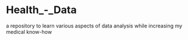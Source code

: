 # Health_-_Data
a repository to learn various aspects of data analysis while increasing my medical know-how
